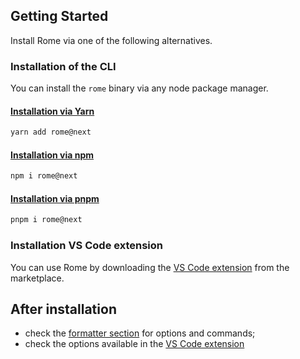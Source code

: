 ## Getting Started

Install Rome via one of the following alternatives.

### Installation of the CLI

You can install the `rome` binary via any node package manager.

#### [Installation via Yarn](https://yarnpkg.com/)

```bash
yarn add rome@next
```

#### [Installation via npm](https://www.npmjs.com/)

```bash
npm i rome@next
```

#### [Installation via pnpm](https://pnpm.io/)

```bash
pnpm i rome@next
```

### Installation VS Code extension

You can use Rome by downloading the [VS Code extension](https://marketplace.visualstudio.com/items?itemName=rome.rome) from the marketplace. 


## After installation

- check the [formatter section](/formatter#use-the-formatter-with-the-cli) for options and commands;
- check the options available in the [VS Code extension](/formatter#use-the-formatter-with-the-vscode-extension)